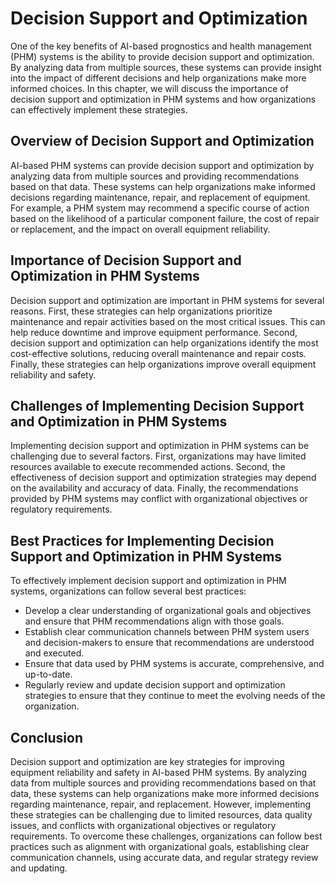Decision Support and Optimization
=======================================================================================================

One of the key benefits of AI-based prognostics and health management (PHM) systems is the ability to provide decision support and optimization. By analyzing data from multiple sources, these systems can provide insight into the impact of different decisions and help organizations make more informed choices. In this chapter, we will discuss the importance of decision support and optimization in PHM systems and how organizations can effectively implement these strategies.

Overview of Decision Support and Optimization
---------------------------------------------

AI-based PHM systems can provide decision support and optimization by analyzing data from multiple sources and providing recommendations based on that data. These systems can help organizations make informed decisions regarding maintenance, repair, and replacement of equipment. For example, a PHM system may recommend a specific course of action based on the likelihood of a particular component failure, the cost of repair or replacement, and the impact on overall equipment reliability.

Importance of Decision Support and Optimization in PHM Systems
--------------------------------------------------------------

Decision support and optimization are important in PHM systems for several reasons. First, these strategies can help organizations prioritize maintenance and repair activities based on the most critical issues. This can help reduce downtime and improve equipment performance. Second, decision support and optimization can help organizations identify the most cost-effective solutions, reducing overall maintenance and repair costs. Finally, these strategies can help organizations improve overall equipment reliability and safety.

Challenges of Implementing Decision Support and Optimization in PHM Systems
---------------------------------------------------------------------------

Implementing decision support and optimization in PHM systems can be challenging due to several factors. First, organizations may have limited resources available to execute recommended actions. Second, the effectiveness of decision support and optimization strategies may depend on the availability and accuracy of data. Finally, the recommendations provided by PHM systems may conflict with organizational objectives or regulatory requirements.

Best Practices for Implementing Decision Support and Optimization in PHM Systems
--------------------------------------------------------------------------------

To effectively implement decision support and optimization in PHM systems, organizations can follow several best practices:

* Develop a clear understanding of organizational goals and objectives and ensure that PHM recommendations align with those goals.
* Establish clear communication channels between PHM system users and decision-makers to ensure that recommendations are understood and executed.
* Ensure that data used by PHM systems is accurate, comprehensive, and up-to-date.
* Regularly review and update decision support and optimization strategies to ensure that they continue to meet the evolving needs of the organization.

Conclusion
----------

Decision support and optimization are key strategies for improving equipment reliability and safety in AI-based PHM systems. By analyzing data from multiple sources and providing recommendations based on that data, these systems can help organizations make more informed decisions regarding maintenance, repair, and replacement. However, implementing these strategies can be challenging due to limited resources, data quality issues, and conflicts with organizational objectives or regulatory requirements. To overcome these challenges, organizations can follow best practices such as alignment with organizational goals, establishing clear communication channels, using accurate data, and regular strategy review and updating.
